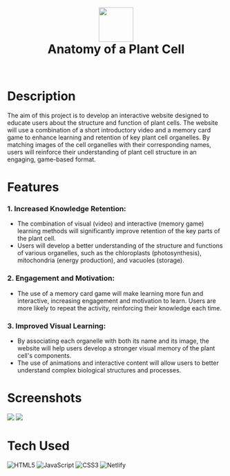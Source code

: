 <div align="center">
      <h1> <img src="https://www.pngfind.com/pngs/m/188-1885401_herb-icon-herb-emoji-png-transparent-png.png" width="80px"><br/>Anatomy of a Plant Cell</h1>
     </div>
<p align="center"> <a href="https://plantcell-project.netlify.app" target="_blank"><img alt="" src="https://img.shields.io/badge/Website-EA4C89?style=normal&logo=dribbble&logoColor=white" style="vertical-align:center" /></a> <a href="}" target="_blank"><img alt="" src="https://img.shields.io/badge/LinkedIn-0077B5?style=normal&logo=linkedin&logoColor=white" style="vertical-align:center" /></a> </p>

# Description
The aim of this project is to develop an interactive website designed to educate users about the structure and function of plant cells. The website will use a combination of a short introductory video and a memory card game to enhance learning and retention of key plant cell organelles. By matching images of the cell organelles with their corresponding names, users will reinforce their understanding of plant cell structure in an engaging, game-based format.

# Features
### 1.	Increased Knowledge Retention:
- The combination of visual (video) and interactive (memory game) learning methods will significantly improve retention of the key parts of the plant cell.
- Users will develop a better understanding of the structure and functions of various organelles, such as the chloroplasts (photosynthesis), mitochondria (energy production), and vacuoles (storage).

### 2.	Engagement and Motivation:
- The use of a memory card game will make learning more fun and interactive, increasing engagement and motivation to learn. Users are more likely to repeat the activity, reinforcing their knowledge each time.

### 3.	Improved Visual Learning:
- By associating each organelle with both its name and its image, the website will help users develop a stronger visual memory of the plant cell's components.
- The use of animations and interactive content will allow users to better understand complex biological structures and processes.

# Screenshots
 <img src="https://us-east-1.tixte.net/uploads/me.likes.cash/pp-ss1.png"> <img src="https://us-east-1.tixte.net/uploads/me.likes.cash/pp-ss2.png">
# Tech Used
 ![HTML5](https://img.shields.io/badge/html5-%23E34F26.svg?style=for-the-badge&logo=html5&logoColor=white) ![JavaScript](https://img.shields.io/badge/javascript-%23323330.svg?style=for-the-badge&logo=javascript&logoColor=%23F7DF1E) ![CSS3](https://img.shields.io/badge/css3-%231572B6.svg?style=for-the-badge&logo=css3&logoColor=white) ![Netlify](https://img.shields.io/badge/netlify-%23000000.svg?style=for-the-badge&logo=netlify&logoColor=#00C7B7)
      


          
